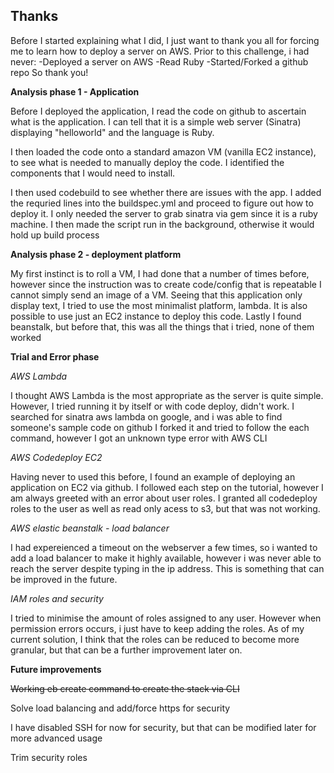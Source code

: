 ## Thanks ##

Before I started explaining what I did, I just want to thank you all for forcing me to learn how to deploy a server on AWS. 
Prior to this challenge, i had never:
-Deployed a server on AWS
-Read Ruby
-Started/Forked a github repo
So thank you!

**Analysis phase 1 - Application**

Before I deployed the application, I read the code on github to ascertain what is the application.
I can tell that it is a simple web server (Sinatra) displaying "helloworld" and the language is Ruby.

I then loaded the code onto a standard amazon VM (vanilla EC2 instance), to see what is needed to manually deploy the code.
I identified the components that I would need to install.


I then used codebuild to see whether there are issues with the app. 
I added the requried lines into the buildspec.yml and proceed to figure out how to deploy it.
I only needed the server to grab sinatra via gem since it is a ruby machine.
I then made the script run in the background, otherwise it would hold up build process

**Analysis phase 2 - deployment platform**

My first instinct is to roll a VM, I had done that a  number of times before, however since the instruction was to create code/config that is repeatable
I cannot simply send an image of a VM.
Seeing that this application only display text, I tried to use the most minimalist platform, lambda.
It is also possible to use just an EC2 instance to deploy this code.
Lastly I found beanstalk, but before that, this was all the things that i tried, none of them worked

**Trial and Error phase**

*AWS Lambda*

I thought AWS Lambda is the most appropriate as the server is quite simple. 
However, I tried running it by itself or with code deploy, didn't work.
I searched for sinatra aws lambda on google, and i was able to find someone's sample code on github
I forked it and tried to follow the each command, however I got an unknown type error with AWS CLI


*AWS Codedeploy EC2*

Having never to used this before, I found an example of deploying an application on EC2 via github.
I followed each step on the tutorial, however I am always greeted with an error about user roles.
I granted all codedeploy roles to the user as well as read only acess to s3, but that was not working.

*AWS elastic beanstalk - load balancer*

I had expereienced a timeout on the webserver a few times, so i wanted to add a load balancer to make it highly available, however i was never able to reach the server despite typing in the ip address. This is something that can be improved in the future.

*IAM roles and security*

I tried to minimise the amount of roles assigned to any user. However when permission errors occurs, i just have to keep adding the roles. As of my current solution, I think that the roles can be reduced to become more granular, but that can be a further improvement later on.

**Future improvements**

~~Working eb create command to create the stack via CLI~~

Solve load balancing and add/force https for security

I have disabled SSH for now for security, but that can be modified later for more advanced usage

Trim security roles
